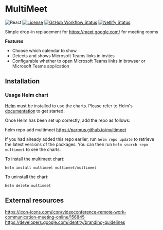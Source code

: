 # MultiMeet
![React](https://img.shields.io/badge/react-%2320232a.svg?style=flat&logo=react&logoColor=%2361DAFB)
[![License](https://img.shields.io/badge/License-Apache_2.0-blue.svg)](https://opensource.org/licenses/Apache-2.0)
[![GitHub Workflow Status](https://img.shields.io/github/workflow/status/parmus/multimeet/build-and-push-docker-image)](https://github.com/parmus/multimeet/actions/workflows/build-and-push-docker-image.yaml)
[![Netlify Status](https://api.netlify.com/api/v1/badges/e13c5563-a834-4b7c-9d69-ec36243cca9f/deploy-status)](https://app.netlify.com/sites/multimeet/deploys)

Simple drop-in replacement for https://meet.google.com/ for meeting rooms

**Features**
- Choose which calendar to show
- Detects and shows Microsoft Teams links in invites
- Configurable whether to open Microsoft Teams links in browser or Microsoft Teams application


## Installation

### Usage Helm chart

[Helm](https://helm.sh) must be installed to use the charts.  Please refer to
Helm's [documentation](https://helm.sh/docs) to get started.

Once Helm has been set up correctly, add the repo as follows:

  helm repo add multimeet https://parmus.github.io/multimeet

If you had already added this repo earlier, run `helm repo update` to retrieve
the latest versions of the packages.  You can then run `helm search repo
multimeet` to see the charts.

To install the multimeet chart:

    helm install multimeet multimeet/multimeet

To uninstall the chart:

    helm delete multimeet

## External resources
https://icon-icons.com/icon/videoconference-remote-work-communication-meeting-online/156845
https://developers.google.com/identity/branding-guidelines
